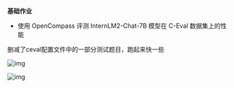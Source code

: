 **基础作业**

- 使用 OpenCompass 评测 InternLM2-Chat-7B 模型在 C-Eval 数据集上的性能

删减了ceval配置文件中的一部分测试题目，跑起来快一些

![img](https://pt35a5ibej.feishu.cn/space/api/box/stream/download/asynccode/?code=MWQ1ZDRhN2I1ZDUzMmVkYTNmYjI3NDA0YjY0NGMzZmJfWUpPeUxjUHFXZ2Fva25rVFFrQXpnYXJpQmNvdlBxdTdfVG9rZW46Q3JxRGJlSG9Db2FuQlR4T1hPamNyc293bnJiXzE3MDYyNjY5MTE6MTcwNjI3MDUxMV9WNA)

![img](https://pt35a5ibej.feishu.cn/space/api/box/stream/download/asynccode/?code=ZWE1OGIwMTE5NDUwMjJiMjRhMTY3MjJjNjA2YzBiNjdfall6ZlFyWHZxeDhXeVQ5MHlzS3NkSEpza0VUSHdlZmtfVG9rZW46V2owOGJKWlZSbzlweEl4dVF3RmNIbElGbmpoXzE3MDYyNjY5MTE6MTcwNjI3MDUxMV9WNA)